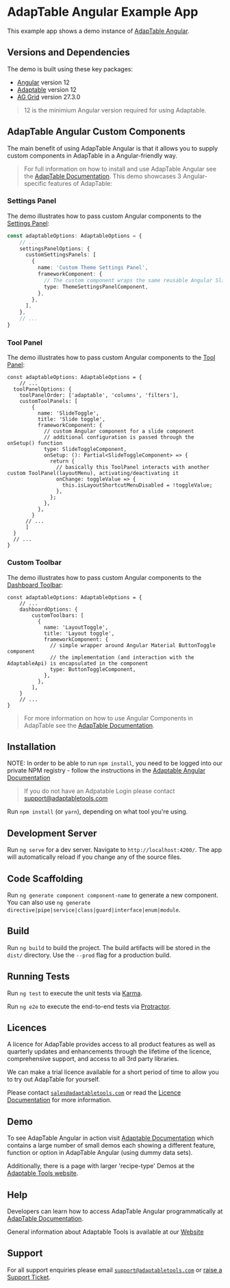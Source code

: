 # AdapTable Angular Example App

This example app shows a demo instance of [AdapTable Angular](https://docs.adaptabletools.com/guide/angular-overview).

## Versions and Dependencies

The demo is built using these key packages:

- [Angular](https://github.com/angular/angular) version 12
- [Adaptable](https://docs.adaptabletools.com/) version 12
- [AG Grid](https://www.ag-grid.com) version 27.3.0

> 12 is the minimium Angular version required for using Adaptable.

## AdapTable Angular  Custom Components

The main benefit of using AdapTable Angular is that it allows you to supply custom components in AdapTable in a Angular-friendly way.

> For full information on how to install and use AdapTable Angular see the [AdapTable Documentation](https://docs.adaptabletools.com/guide/angular-overview).
This demo showcases 3 Angular-specific features of AdapTable:

### Settings Panel

The demo illustrates how to pass custom Angular components to the [Settings Panel](https://docs.adaptabletools.com/guide/ui-settings-panel):

```ts
const adaptableOptions: AdaptableOptions = {
    // ...
    settingsPanelOptions: {
      customSettingsPanels: [
        {
          name: 'Custom Theme Settings Panel',
          frameworkComponent: {
            // The custom component wraps the same reusable Angular SlideToggle component which is used in the Toolbar and ToolPanel components
            type: ThemeSettingsPanelComponent,
          },
        },
      ],
    },
    // ...
}
```

### Tool Panel

The demo illustrates how to pass custom Angular components to the [Tool Panel](https://docs.adaptabletools.com/guide/ui-tool-panel):

```tsx
const adaptableOptions: AdaptableOptions = {
    // ...
  toolPanelOptions: {
    toolPanelOrder: ['adaptable', 'columns', 'filters'],
    customToolPanels: [
        {
          name: 'SlideToggle',
          title: 'Slide toggle',
          frameworkComponent: {
            // custom Angular component for a slide component
            // additional configuration is passed through the onSetup() function
            type: SlideToggleComponent,
            onSetup: (): Partial<SlideToggleComponent> => {
              return {
                // basically this ToolPanel interacts with another custom ToolPanel(layoutMenu), activating/deactivating it
                onChange: toggleValue => {
                  this.isLayoutShortcutMenuDisabled = !toggleValue;
                },
              };
            },
          },
        }
      // ...
      ]
  }
  // ...
}
```

### Custom Toolbar
The demo illustrates how to pass custom Angular components to the [Dashboard Toolbar](https://docs.adaptabletools.com/guide/ui-dashboard#tabs-and-toolbars):

```tsx
const adaptableOptions: AdaptableOptions = {
    // ...
    dashboardOptions: {
        customToolbars: [
          {
            name: 'LayoutToggle',
            title: 'Layout toggle',
            frameworkComponent: {
              // simple wrapper around Angular Material ButtonToggle component
              // the implementation (and interaction with the AdaptableApi) is encapsulated in the component
              type: ButtonToggleComponent,
            },
          },
        ],
    }
    // ...
}
```

> For more information on how to use Angular Components in AdapTable see the [AdapTable Documentation](https://docs.adaptabletools.com/guide/angular-custom-components).


## Installation

NOTE: In order to be able to run `npm install`, you need to be logged into our private NPM registry - follow the instructions in the [Adaptable Angular Documentation](https://docs.adaptabletools.com/guide/angular-installation)

> If you do not have an Adpatable Login please contact support@adaptabletools.com

Run `npm install` (or `yarn`), depending on what tool you're using.

## Development Server

Run `ng serve` for a dev server. Navigate to `http://localhost:4200/`. The app will automatically reload if you change any of the source files.

## Code Scaffolding

Run `ng generate component component-name` to generate a new component. You can also use `ng generate directive|pipe|service|class|guard|interface|enum|module`.

## Build

Run `ng build` to build the project. The build artifacts will be stored in the `dist/` directory. Use the `--prod` flag for a production build.

## Running Tests

Run `ng test` to execute the unit tests via [Karma](https://karma-runner.github.io).

Run `ng e2e` to execute the end-to-end tests via [Protractor](http://www.protractortest.org/).


## Licences

A licence for AdapTable provides access to all product features as well as quarterly updates and enhancements through the lifetime of the licence, comprehensive support, and access to all 3rd party libraries.

We can make a trial licence available for a short period of time to allow you to try out AdapTable for yourself.

Please contact [`sales@adaptabletools.com`](mailto:sales@adaptabletools.com) or read the [Licence Documentation](https://docs.adaptabletools.com/guide/licensing) for more information.

## Demo

To see AdapTable Angular in action visit [Adaptable Documentation](https://docs.adaptabletools.com/) which contains a large number of small demos each showing a different feature, function or option in AdapTable Angular (using dummy data sets).

Additionally, there is a page with larger 'recipe-type' Demos at the [Adaptable Tools website](https://www.adaptabletools.com/demos).

## Help

Developers can learn how to access AdapTable Angular programmatically at [AdapTable Documentation](https://docs.adaptabletools.com).

General information about Adaptable Tools is available at our [Website](http://www.adaptabletools.com)

## Support

For all support enquiries please email [`support@adaptabletools.com`](mailto:support@adaptabletools.com) or [raise a Support Ticket](https://adaptabletools.zendesk.com/hc/en-us/requests/new).
